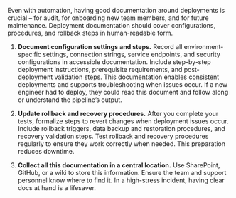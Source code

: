 Even with automation, having good documentation around deployments is crucial – for audit, for onboarding new team members, and for future maintenance. Deployment documentation should cover configurations, procedures, and rollback steps in human-readable form.

1. **Document configuration settings and steps.** Record all environment-specific settings, connection strings, service endpoints, and security configurations in accessible documentation. Include step-by-step deployment instructions, prerequisite requirements, and post-deployment validation steps. This documentation enables consistent deployments and supports troubleshooting when issues occur. If a new engineer had to deploy, they could read this document and follow along or understand the pipeline’s output.

2. **Update rollback and recovery procedures.** After you complete your tests, formalize steps to revert changes when deployment issues occur. Include rollback triggers, data backup and restoration procedures, and recovery validation steps. Test rollback and recovery procedures regularly to ensure they work correctly when needed. This preparation reduces downtime.

3. **Collect all this documentation in a central location.** Use SharePoint, GitHub, or a wiki to store this information. Ensure the team and support personnel know where to find it. In a high-stress incident, having clear docs at hand is a lifesaver.
